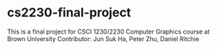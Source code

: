 # cs2230-final-project
 This is a final project for CSCI 1230/2230 Computer Graphics course at Brown University
 Contributor: Jun Suk Ha, Peter Zhu, Daniel Ritchie
